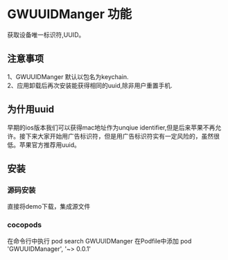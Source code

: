  GWUUIDManger 功能
=========================
获取设备唯一标识符,UUID。

注意事项
-------------------------
 1、GWUUIDManger 默认以包名为keychain.   
 2、应用卸载后再次安装能获得相同的uuid,除非用户重置手机.

为什用uuid
-----------------------
早期的ios版本我们可以获得mac地址作为unqiue identifier,但是后来苹果不再允许。接下来大家开始用广告标识符，但是用广告标识符实有一定风险的，虽然很低。苹果官方推荐用uuid。

安装
-----------------------
### 源码安装
直接将demo下载，集成源文件

### cocopods

在命令行中执行 pod search GWUUIDManger 
在Podfile中添加 
pod 'GWUUIDManager', '~> 0.0.1' 
